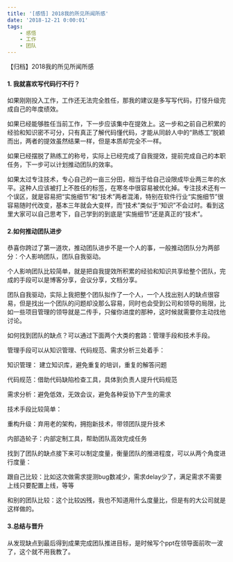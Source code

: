 ```yaml
---
title: '[感悟] 2018我的所见所闻所感'
date: '2018-12-21 0:00:01'
tags:
    - 感悟
    - 工作
    - 团队
---
```


【归档】2018我的所见所闻所感

#### 1. 我就喜欢写代码行不行？

如果刚刚投入工作，工作还无法完全胜任，那我的建议是多写写代码，打怪升级完成自己的年度绩效。

如果已经能够胜任当前工作，下一步应该集中在提效上。这一步和之前自己积累的经验和知识密不可分，只有真正了解代码懂代码，才能从同龄人中的“熟练工”脱颖而出，两者的提效虽然结果一样，但是本质却完全不一样。

如果已经摆脱了熟练工的称号，实际上已经完成了自我提效，提前完成自己的本职任务，下一步可以计划推动团队的效率。

如果太过专注技术，专心自己的一亩三分田，相当于给自己设限成毕业两三年的水平。这种人应该被打上不胜任的标签，在寒冬中很容易被优化掉。专注技术还有一个误区，就是容易把“实施细节”和“技术”两者混淆，特别在软件行业“实施细节”很容易随时代改变，基本三年就会大变样，而“技术”类似于“知识”不会过时。看到这里大家可以自己思考下，自己学到的到底是“实施细节”还是真正的“技术”。

#### 2.如何推动团队进步

恭喜你跨过了第一道坎，推动团队进步不是一个人的事，一般推动团队分为两部分：个人影响团队，团队自我驱动。

个人影响团队比较简单，就是把自我提效所积累的经验和知识共享给整个团队，完成的手段可以是博客分享，会议分享，文档分享。

 

团队自我驱动，实际上我把整个团队拟作了一个人，一个人找出别人的缺点很容易，但是找出一个团队的问题却没那么容易，同时也会受到公司和领导的局限，比如一些项目管理的领导就是二传手，只催你进度的那种，这时候就需要你主动找他讨论。

 

如何找到团队的缺点？可以通过下面两个大类的套路：管理手段和技术手段。

 

管理手段可以从知识管理、代码规范、需求分析三处着手：

知识管理： 建立知识库，避免重复的培训，重复的解答问题

代码规范：借助代码缺陷检查工具，具体到负责人提升代码规范

需求分析：避免低效，无效会议，避免各种妥协下产生的需求

 

技术手段比较简单：

重构升级：弃用老的架构，拥抱新技术，带领团队提升技术

内部造轮子：内部定制工具，帮助团队高效完成任务

 

找到了团队的缺点接下来可以制定度量，衡量团队的推进程度，可以从两个角度进行度量：

跟自己比较：比如这次做需求提测bug数减少，需求delay少了，满足需求不需要上线只要配置上线，等等

和别的团队比较：这个比较凶残，我也不知道用什么度量比，但是有的大公司就是这样做的。

 

#### 3.总结与晋升

从发现缺点到最后得到成果完成团队推进目标，是时候写个ppt在领导面前吹一波了，这个就不用我教了。